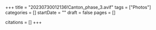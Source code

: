 +++
title = "20230730012136!Canton_phase_3.avif"
tags = ["Photos"]
categories = []
startDate = ""
draft = false
pages = []

citations = []
+++
